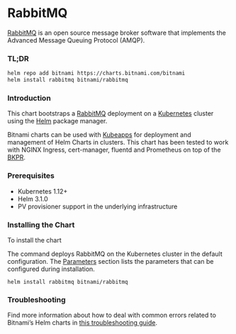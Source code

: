 # RabbitMQ

[RabbitMQ](https://www.rabbitmq.com/) is an open source message broker software that implements the Advanced Message Queuing Protocol (AMQP).

### TL;DR

```bash
helm repo add bitnami https://charts.bitnami.com/bitnami
helm install rabbitmq bitnami/rabbitmq
```

### Introduction

This chart bootstraps a [RabbitMQ](https://github.com/bitnami/bitnami-docker-rabbitmq) deployment on a [Kubernetes](http://kubernetes.io) cluster using the [Helm](https://helm.sh) package manager.

Bitnami charts can be used with [Kubeapps](https://kubeapps.com/) for deployment and management of Helm Charts in clusters. This chart has been tested to work with NGINX Ingress, cert-manager, fluentd and Prometheus on top of the [BKPR](https://kubeprod.io/).

### Prerequisites

- Kubernetes 1.12+
- Helm 3.1.0
- PV provisioner support in the underlying infrastructure

### Installing the Chart

To install the chart

The command deploys RabbitMQ on the Kubernetes cluster in the default configuration. The [Parameters](#parameters) section lists the parameters that can be configured during installation.

```execute
helm install rabbitmq bitnami/rabbitmq
```

### Troubleshooting

Find more information about how to deal with common errors related to Bitnami’s Helm charts in [this troubleshooting guide](https://docs.bitnami.com/general/how-to/troubleshoot-helm-chart-issues).
